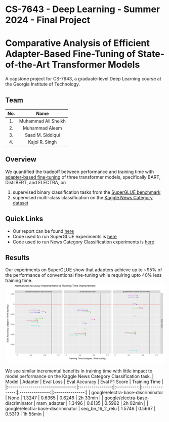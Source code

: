 # CS-7643 - Deep Learning - Summer 2024 - Final Project

# Comparative Analysis of Efficient Adapter-Based Fine-Tuning of State-of-the-Art Transformer Models
A capstone project for CS-7643, a graduate-level Deep Learning course at the Georgia Institute of Technology.

## Team
|  No. |        Name        |
|:----:|:------------------:|
|  1.  | Muhammad Ali Sheikh|
|  2.  |   Muhammad Aleem   |
|  3.  |  Saad M. Siddiqui  |
|  4.  |   Kajol R. Singh   |


## Overview
We quantified the tradeoff between performance and training time with [adapter-based fine-tuning](https://adapterhub.ml/blog/2023/11/introducing-adapters/) of three transformer models, specifically BART, DistilBERT, and ELECTRA, on 
1. supervised binary classification tasks from the [SuperGLUE benchmark](https://super.gluebenchmark.com/)
2. supervised multi-class classification on the [Kaggle News Category dataset](https://www.kaggle.com/datasets/rmisra/news-category-dataset)

## Quick Links
- Our report can be found [here](./report/Project_Report___CS_7643___Big_Daaata.pdf)
- Code used to run SuperGLUE experiments is [here](./code/main_superglue.ipynb)
- Code used to run News Category Classification experiments is [here](./code/news_dataset_adaptertuning.ipynb)

## Results
Our experiments on SuperGLUE show that adapters achieve up to ~95% of the performance of conventional fine-tuning while requiring upto 40% less training time.
![image](./images/normalized_performance.png)

We see similar incremental benefits in training time with little impact to model performance on the Kaggle News Category Classification task.
| Model                           | Adapter        | Eval Loss | Eval Accuracy | Eval F1 Score | Training Time |
|:---------------------------------:|:----------------:|:-----------:|:---------------:|:---------------:|:---------------:|
| google/electra-base-discriminator | None           | 1.3247    | 0.6365        | 0.6246        | 2h 33min       |
| google/electra-base-discriminator | mam_adapter    | 1.3496    | 0.6135        | 0.5962        | 2h 02min       |
| google/electra-base-discriminator | seq_bn_16_2_relu | 1.5746    | 0.5667        | 0.5319        | 1h 55min       |
